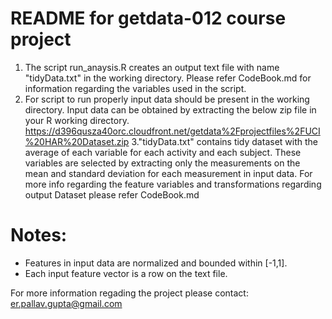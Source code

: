 README for getdata-012 course project 
===============================================

1. The script run_anaysis.R creates an output text file with name "tidyData.txt" in the working directory. Please refer  CodeBook.md for information regarding the variables used in the script.
2. For script to run properly input data should be present in the working directory. Input data can be obtained by extracting the below zip file in your R working directory.
https://d396qusza40orc.cloudfront.net/getdata%2Fprojectfiles%2FUCI%20HAR%20Dataset.zip 
3."tidyData.txt" contains tidy dataset with the average of each variable for each activity and each subject.
These variables are selected by extracting only the measurements on the mean and standard deviation for each measurement in input data. For more info regarding the feature variables and transformations regarding output Dataset please refer CodeBook.md


Notes: 
======
- Features in input data are normalized and bounded within [-1,1].
- Each input feature vector is a row on the text file.

For more information regading the project please contact: er.pallav.gupta@gmail.com

